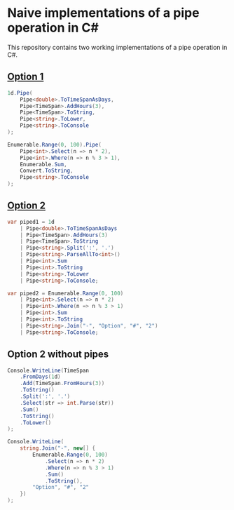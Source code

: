 # Naive implementations of a pipe operation in C#
This repository contains two working implementations of a pipe operation in C#.

## [Option 1](../master/Option1)
```cs
1d.Pipe(
    Pipe<double>.ToTimeSpanAsDays,
    Pipe<TimeSpan>.AddHours(3),
    Pipe<TimeSpan>.ToString,
    Pipe<string>.ToLower,
    Pipe<string>.ToConsole
);

Enumerable.Range(0, 100).Pipe(
    Pipe<int>.Select(n => n * 2),
    Pipe<int>.Where(n => n % 3 > 1),
    Enumerable.Sum,
    Convert.ToString,
    Pipe<string>.ToConsole
);
```
## [Option 2](../master/Option2)
```cs
var piped1 = 1d
    | Pipe<double>.ToTimeSpanAsDays
    | Pipe<TimeSpan>.AddHours(3)
    | Pipe<TimeSpan>.ToString
    | Pipe<string>.Split(':', '.')
    | Pipe<string>.ParseAllTo<int>()
    | Pipe<int>.Sum
    | Pipe<int>.ToString
    | Pipe<string>.ToLower
    | Pipe<string>.ToConsole;

var piped2 = Enumerable.Range(0, 100)
    | Pipe<int>.Select(n => n * 2)
    | Pipe<int>.Where(n => n % 3 > 1)
    | Pipe<int>.Sum
    | Pipe<int>.ToString
    | Pipe<string>.Join("-", "Option", "#", "2")
    | Pipe<string>.ToConsole;
```
## Option 2 without pipes
```cs
Console.WriteLine(TimeSpan
    .FromDays(1d)
    .Add(TimeSpan.FromHours(3))
    .ToString()
    .Split(':', '.')
    .Select(str => int.Parse(str))
    .Sum()
    .ToString()
    .ToLower()
);

Console.WriteLine(
    string.Join("-", new[] {
        Enumerable.Range(0, 100)
            .Select(n => n * 2)
            .Where(n => n % 3 > 1)
            .Sum()
            .ToString(),
        "Option", "#", "2"
    })
);
```